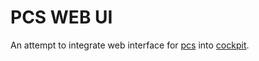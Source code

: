 # PCS WEB UI

An attempt to integrate web interface for [pcs](https://github.com/ClusterLabs/pcs) into [cockpit](https://github.com/cockpit-project/cockpit).
